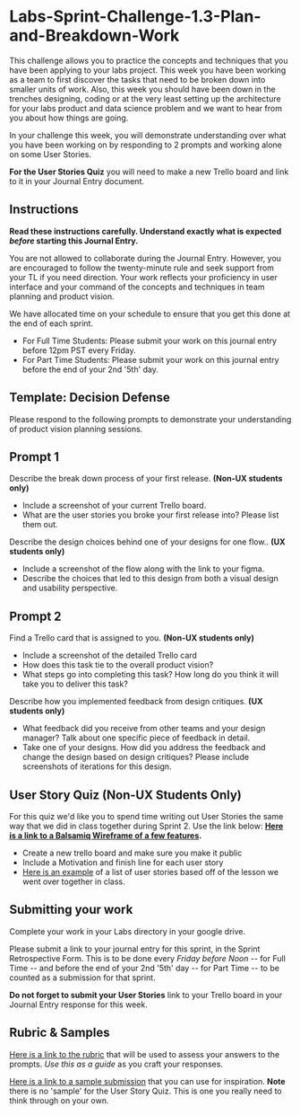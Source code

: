 # Labs-Sprint-Challenge-1.3-Plan-and-Breakdown-Work

This challenge allows you to practice the concepts and techniques that you have been applying to your labs project. This week you have been working as a team to first discover the tasks that need to be broken down into smaller units of work. Also, this week you should have been down in the trenches designing, coding or at the very least setting up the architecture for your labs product and data science problem and we want to hear from you about how things are going.

In your challenge this week, you will demonstrate understanding over what you have been working on by responding to 2 prompts and working alone on some User Stories.

**For the User Stories Quiz** you will need to make a new Trello board and link to it in your Journal Entry document.

## Instructions

**Read these instructions carefully. Understand exactly what is expected _before_ starting this Journal Entry.**

You are not allowed to collaborate during the Journal Entry. However, you are encouraged to follow the twenty-minute rule and seek support from your TL if you need direction. Your work reflects your proficiency in user interface and your command of the concepts and techniques in team planning and product vision.

We have allocated time on your schedule to ensure that you get this done at the end of each sprint.

- For Full Time Students: Please submit your work on this journal entry before 12pm PST every Friday.
- For Part Time Students: Please submit your work on this journal entry before the end of your 2nd '5th' day.

## Template: Decision Defense

Please respond to the following prompts to demonstrate your understanding of product vision planning sessions.

## Prompt 1

Describe the break down process of your first release. **(Non-UX students only)**

- Include a screenshot of your current Trello board.
- What are the user stories you broke your first release into? Please list them out.

Describe the design choices behind one of your designs for one flow.. **(UX students only)**
- Include a screenshot of the flow along with the link to your figma.
- Describe the choices that led to this design from both a visual design and usability perspective.

## Prompt 2

Find a Trello card that is assigned to you. **(Non-UX students only)**

- Include a screenshot of the detailed Trello card
- How does this task tie to the overall product vision?
- What steps go into completing this task? How long do you think it will take you to deliver this task?

Describe how you implemented feedback from design critiques. **(UX students only)**
- What feedback did you receive from other teams and your design manager? Talk about one specific piece of feedback in detail.
- Take one of your designs. How did you address the feedback and change the design based on design critiques? Please include screenshots of iterations for this design. 

## User Story Quiz (Non-UX Students Only)

For this quiz we'd like you to spend time writing out User Stories the same way that we did in class together during Sprint 2.
Use the link below:
**[Here is a link to a Balsamiq Wireframe of a few features](https://balsamiq.cloud/stbn0wl/pi0rkk3/r2278).**

- Create a new trello board and make sure you make it public
- Include a Motivation and finish line for each user story
- [Here is an example](https://trello.com/b/iMVgaVA3/user-story-quiz-sample) of a list of user stories based off of the lesson we went over together in class. 


## Submitting your work
Complete your work in your Labs directory in your google drive. 

Please submit a link to your journal entry for this sprint, in the Sprint Retrospective Form. This is to be done every _Friday before Noon_ -- for Full Time -- and before the end of your 2nd '5th' day -- for Part Time -- to be counted as a submission for that sprint.

**Do not forget to submit your User Stories** link to your Trello board in your Journal Entry response for this week.

## Rubric & Samples

[Here is a link to the rubric](https://www.notion.so/lambdaschool/a0252ba27b1d4466882a869fbb9d755d?v=b6f223dd5a9d40f98ea8be53aebd8c16) that will be used to assess your answers to the prompts. _Use this as a guide_ as you craft your responses.

[Here is a link to a sample submission](https://www.notion.so/lambdaschool/1-3-Breakdown-Entry-c6da8da59cec4a819c554222cf00549e) that you can use for inspiration.
**Note** there is no 'sample' for the User Story Quiz. This is one you really need to think through on your own.
